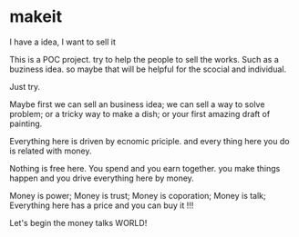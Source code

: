 # makeit
I have a idea, I want to sell it

This is a POC project. try to help the people to sell the works. Such as a buziness idea. so maybe that will be helpful for the scocial and individual.

Just try.

Maybe first we can sell an business idea; we can sell a way to solve problem; or a tricky way to make a dish; or your first amazing draft of painting.

Everything here is driven by ecnomic priciple. and every thing here you do is related with money.

Nothing is free here. You spend and you earn together. you make things happen and you drive everything here by money.

Money is power; Money is trust; Money is coporation; Money is talk; Everything here has a price and you can buy it !!!

Let's begin the money talks WORLD! 
